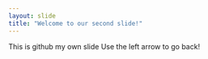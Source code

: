 ```yaml
---
layout: slide
title: "Welcome to our second slide!"
---
```

This is github my own slide
Use the left arrow to go back!
